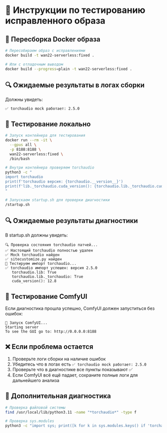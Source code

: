 # 🧪 Инструкции по тестированию исправленного образа

## 🐋 Пересборка Docker образа

```bash
# Пересобираем образ с исправлениями
docker build -t wan22-serverless:fixed .

# Или с отладочным выводом
docker build --progress=plain -t wan22-serverless:fixed .
```

## 🔍 Ожидаемые результаты в логах сборки

Должны увидеть:

```
✅ torchaudio mock работает: 2.5.0
```

## 🚀 Тестирование локально

```bash
# Запуск контейнера для тестирования
docker run --rm -it \
  --gpus all \
  -p 8188:8188 \
  wan22-serverless:fixed \
  /bin/bash

# Внутри контейнера проверяем torchaudio
python3 -c "
import torchaudio
print(f'torchaudio версия: {torchaudio.__version__}')
print(f'lib._torchaudio.cuda_version(): {torchaudio.lib._torchaudio.cuda_version()}')
"

# Запускаем startup.sh для проверки диагностики
/startup.sh
```

## 🔍 Ожидаемые результаты диагностики

В startup.sh должны увидеть:

```
🔍 Проверка состояния torchaudio патчей...
✅ Настоящий torchaudio полностью удален
✅ Mock torchaudio найден
✅ sitecustomize.py найден
🧪 Тестируем импорт torchaudio...
✅ torchaudio импорт успешен: версия 2.5.0
   torchaudio.lib: True
   torchaudio.lib._torchaudio: True
   cuda_version(): 12.8
```

## 🎯 Тестирование ComfyUI

Если диагностика прошла успешно, ComfyUI должен запуститься без ошибок:

```
🎨 Запуск ComfyUI...
Starting server
To see the GUI go to: http://0.0.0.0:8188
```

## ❌ Если проблема остается

1. Проверьте логи сборки на наличие ошибок
2. Убедитесь что в логах есть `✅ torchaudio mock работает: 2.5.0`
3. Проверьте что в диагностике все пункты показывают ✅
4. Если ComfyUI всё ещё падает, сохраните полные логи для дальнейшего анализа

## 🔧 Дополнительная диагностика

```bash
# Проверка файловой системы
find /usr/local/lib/python3.11 -name "*torchaudio*" -type f

# Проверка sys.modules
python3 -c "import sys; print([k for k in sys.modules.keys() if 'torchaudio' in k])"
```
